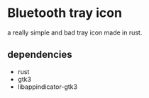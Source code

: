 # Bluetooth tray icon

a really simple and bad tray icon made in rust.

## dependencies
- rust
- gtk3
- libappindicator-gtk3
